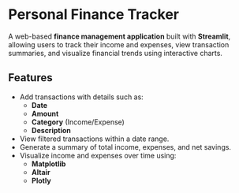 # Personal Finance Tracker

A web-based **finance management application** built with **Streamlit**, allowing users to track their income and expenses, view transaction summaries, and visualize financial trends using interactive charts.

## Features
- Add transactions with details such as:
  - **Date**
  - **Amount**
  - **Category** (Income/Expense)
  - **Description**
- View filtered transactions within a date range.
- Generate a summary of total income, expenses, and net savings.
- Visualize income and expenses over time using:
  - **Matplotlib**
  - **Altair**
  - **Plotly**

